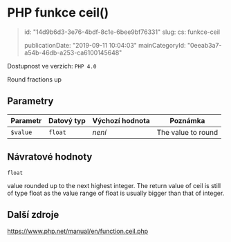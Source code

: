 PHP funkce ceil()
=================

> id: "14d9b6d3-3e76-4bdf-8c1e-6bee9bf76331"
> slug:
> 	cs: funkce-ceil
>
> publicationDate: "2019-09-11 10:04:03"
> mainCategoryId: "0eeab3a7-a54b-46db-a253-ca6100145648"

Dostupnost ve verzích: `PHP 4.0`

Round fractions up


Parametry
--------------

| Parametr | Datový typ | Výchozí hodnota | Poznámka |
|-----|-----|-----|-----|
| `$value` | `float` | *není* | The value to round |


Návratové hodnoty
----------------

`float`

value rounded up to the next highest
integer.
The return value of ceil is still of type
float as the value range of float is
usually bigger than that of integer.

Další zdroje
------------

https://www.php.net/manual/en/function.ceil.php
